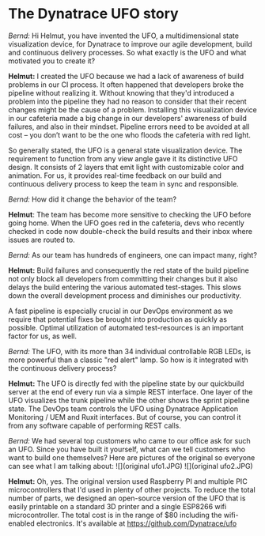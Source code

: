 # The Dynatrace UFO story

*Bernd:* Hi Helmut, you have invented the UFO, a multidimensional state visualization device, for Dynatrace to improve our agile development, build and continuous delivery processes. 
So what exactly is the UFO and what motivated you to create it?

__Helmut:__ I created the UFO because we had a lack of awareness of build problems in our CI process. 
It often happened that developers broke the pipeline without realizing it. Without knowing that they'd introduced a problem into the pipeline they had no reason to consider that their recent changes might be the cause of a problem. 
Installing this visualization device in our cafeteria made a big change in our developers' awareness of build failures, and also in their mindset. Pipeline errors need to be avoided at all cost – you don’t want to be the one who floods the cafeteria with red light.

So generally stated, the UFO is a general state visualization device. The requirement to function from any view angle gave it its distinctive UFO design. It consists of 2 layers that emit light with customizable color and animation. For us, it provides real-time feedback on our build and continuous delivery process to keep the team in sync and responsible.

*Bernd:* How did it change the behavior of the team?

__Helmut__: The team has become more sensitive to checking the UFO before going home. When the UFO goes red in the cafeteria, devs who recently checked in code now double-check the build results and their inbox where issues are routed to. 

*Bernd:* As our team has hundreds of engineers, one can impact many, right? 

__Helmut:__ Build failures and consequently the red state of the build pipeline not only block all developers from committing their changes but it also delays the build entering the various automated test-stages. This slows down the overall development process and diminishes our productivity.

A fast pipeline is especially crucial in our DevOps environment as we require that potential fixes be brought into production as quickly as possible. Optimal utilization of automated test-resources is an important factor for us, as well.

*Bernd:* The UFO, with its more than 34 individual controllable RGB LEDs, is more powerful than a classic "red alert" lamp. So how is it integrated with the continuous delivery process?

__Helmut:__ The UFO is directly fed with the pipeline state by our quickbuild server at the end of every run via a simple REST interface. One layer of the UFO visualizes the trunk pipeline while the other shows the sprint pipeline state. The DevOps team controls the UFO using Dynatrace Application Monitoring / UEM and Ruxit interfaces. But of course, you can control it from any software capable of performing REST calls.

*Bernd:* We had several top customers who came to our office ask for such an UFO. Since you have built it yourself, what can we tell customers who want to build one themselves? Here are pictures of the original so everyone can see what I am talking about:
![](original ufo1.JPG) ![](original ufo2.JPG)

__Helmut:__ Oh, yes. The original version used Raspberry PI and multiple PIC microcontrollers that I'd used in plenty of other projects. To reduce the total number of parts, we designed an open-source version of the UFO that is easily printable on a standard 3D printer and a single ESP8266 wifi microcontroller. The total cost is in the range of $80 including the wifi-enabled electronics. It's available at https://github.com/Dynatrace/ufo
